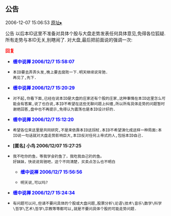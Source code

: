 ## 公告
2006-12-07 15:06:53
[原址▸](http://www.fxgan.com/chan_time/2006_07_12/415.htm)


公告 以后本ID这里不准备对具体个股与大盘走势发表任何具体意见,免得各位狐疑.所有走势与本ID无关,别瞎闹了. 对大盘,最后把前面说的强调一次:




**<font color='red'>回复</font>**


- **<font color='blue'>缠中说禅 2006/12/7 15:58:07</font>**
- ```
  本ID要去弄弄头发,晚上要去腐败一下.明天继续说背驰.
  再见了,先下.
  ```
- **<font color='blue'>缠中说禅 2006/12/7 15:20:29</font>**
- ```
  对不起,你看下面,已经在说本ID是大盘的庄家还有个股的庄家,这种事情在本ID这里怎么可能会有答案,说了也白说,本ID不希望在这些无聊问题上纠缠,所以所有具体走势的问题暂时谢绝回答,盘中也不再提示,免得认为震荡也是本ID设计好的.
  ```
- **<font color='blue'>缠中说禅 2006/12/7 15:12:20</font>**
- ```
  希望各位来这里是共同研究,不是来依靠本ID这拐杖.本ID不希望演化成这样一种局面:本ID说一句话就对大盘走势影响巨大,本ID反对任何上帝式的人,包括本ID自己.
  ```
- **[匿名] 小鸟  2006/12/07 15:27:25**
- ```
  我不吃你的鱼，等我学会钓鱼了，我吃我自己钓的鱼。
  好妹妹，快说说背驰吧，这个不同清楚，买卖点怎么也不明白 
  ```
   - **<font color='blue'>缠中说禅 2006/12/7 15:56:56</font>**
   - ```
     明天说,可以吗?
     ```
- **<font color='blue'>缠中说禅 2006/12/7 15:24:34</font>**
- ```
  有问题可以问,但请不要问具体的个股或大盘问题,股票分析\论语\技术\音乐\数学\科学\哲学\艺术\哲学\宗教等等都可以,就是不要问具体个股的可能走势问题.
  ```
